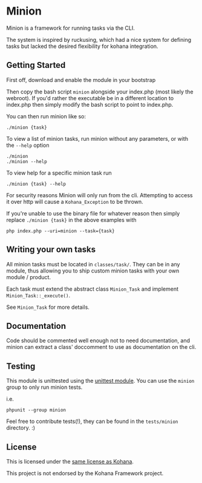 # Minion

Minion is a framework for running tasks via the CLI.

The system is inspired by ruckusing, which had a nice system for defining tasks but lacked the desired flexibility for kohana integration.

## Getting Started

First off, download and enable the module in your bootstrap

Then copy the bash script `minion` alongside your index.php (most likely the webroot).
If you'd rather the executable be in a different location to index.php then simply modify the bash script to point to index.php.

You can then run minion like so:

	./minion {task}

To view a list of minion tasks, run minion without any parameters, or with the `--help` option

	./minion
	./minion --help

To view help for a specific minion task run

	./minion {task} --help

For security reasons Minion will only run from the cli.  Attempting to access it over http will cause
a `Kohana_Exception` to be thrown.

If you're unable to use the binary file for whatever reason then simply replace `./minion {task}` in the above
examples with

	php index.php --uri=minion --task={task}

## Writing your own tasks

All minion tasks must be located in `classes/task/`.  They can be in any module, thus allowing you to
ship custom minion tasks with your own module / product.

Each task must extend the abstract class `Minion_Task` and implement `Minion_Task::_execute()`.

See `Minion_Task` for more details.

## Documentation

Code should be commented well enough not to need documentation, and minion can extract a class' doccomment to use
as documentation on the cli.

## Testing

This module is unittested using the [unittest module](http://github.com/kohana/unittest).
You can use the `minion` group to only run minion tests.

i.e.

	phpunit --group minion

Feel free to contribute tests(!), they can be found in the `tests/minion` directory. :)

## License

This is licensed under the [same license as Kohana](http://kohanaframework.org/license).

This project is not endorsed by the Kohana Framework project.